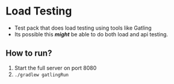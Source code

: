 # Load Testing
* Test pack that does load testing using tools like Gatling
* Its possible this _**might**_ be able to do both load and api testing.

## How to run?
1. Start the full server on port 8080
2. `./gradlew gatlingRun`